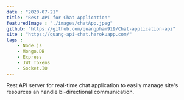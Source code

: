 ```yaml
---
date : "2020-07-21"
title: "Rest API for Chat Application"
featuredImage : "./images/chatApp.jpeg"
github: "https://github.com/quangpham919/Chat-application-api"
site : "https://quang-api-chat.herokuapp.com/" 
tags : 
    - Node.js
    - Mongo.DB
    - Express
    - JWT Tokens
    - Socket.IO
---
```

Rest API server for real-time chat application to easily manage site's resources an handle bi-directional communication.
